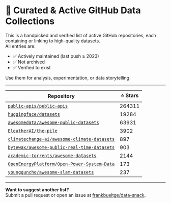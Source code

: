 # 🧰 Curated & Active GitHub Data Collections

This is a handpicked and verified list of active GitHub repositories, each containing or linking to high-quality datasets.  
All entries are:

- ✅ Actively maintained (last push ≥ 2023)  
- ✅ Not archived  
- ✅ Verified to exist  

Use them for analysis, experimentation, or data storytelling.

---

| Repository | ⭐ Stars |
|------------|---------|
| [`public-apis/public-apis`](https://github.com/public-apis/public-apis) | 264311 |
| [`huggingface/datasets`](https://github.com/huggingface/datasets) | 19284 |
| [`awesomedata/awesome-public-datasets`](https://github.com/awesomedata/awesome-public-datasets) | 63931 |
| [`EleutherAI/the-pile`](https://github.com/EleutherAI/the-pile) | 3902 |
| [`climatechange-ai/awesome-climate-datasets`](https://github.com/climatechange-ai/awesome-climate-datasets) | 897 |
| [`bytewax/awesome-public-real-time-datasets`](https://github.com/bytewax/awesome-public-real-time-datasets) | 903 |
| [`academic-torrents/awesome-datasets`](https://github.com/academic-torrents/awesome-datasets) | 2144 |
| [`OpenEnergyPlatform/Open-Power-System-Data`](https://github.com/OpenEnergyPlatform/Open-Power-System-Data) | 173 |
| [`youngguncho/awesome-slam-datasets`](https://github.com/youngguncho/awesome-slam-datasets) | 237 |

---

**Want to suggest another list?**  
Submit a pull request or open an issue at [frankbueltge/data-snack](https://github.com/frankbueltge/data-snack).

